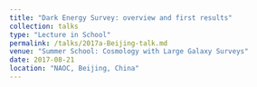 ```yaml
---
title: "Dark Energy Survey: overview and first results"
collection: talks
type: "Lecture in School"
permalink: /talks/2017a-Beijing-talk.md
venue: "Summer School: Cosmology with Large Galaxy Surveys"
date: 2017-08-21
location: "NAOC, Beijing, China"
---
```


